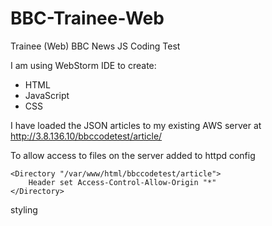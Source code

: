 # BBC-Trainee-Web
Trainee (Web) BBC News JS Coding Test

I am using WebStorm IDE to create:
* HTML
* JavaScript
* CSS

I have loaded the JSON articles to my existing AWS server at
http://3.8.136.10/bbccodetest/article/

To allow access to files on the server added to httpd config
```apacheconfig
<Directory "/var/www/html/bbccodetest/article">
    Header set Access-Control-Allow-Origin "*"
</Directory>
```


styling